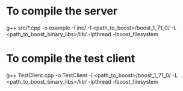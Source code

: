 # To compile the server
g++ src/*.cpp -o example -I inc/ -I <path_to_boost>/boost_1_71_0/ -L <path_to_boost_binary_libs>/lib/ -lpthread -lboost_filesystem

# To compile the test client
g++ TestClient.cpp -o TestClient -I <path_to_boost>/boost_1_71_0/ -L <path_to_boost_binary_libs>/lib/ -lpthread -lboost_filesystem
